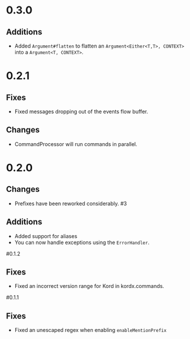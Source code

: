 # 0.3.0

## Additions

* Added `Argument#flatten` to flatten an `Argument<Either<T,T>, CONTEXT>` into a `Argument<T, CONTEXT>`.

# 0.2.1

## Fixes

* Fixed messages dropping out of the events flow buffer.

## Changes 

* CommandProcessor will run commands in parallel.
 
# 0.2.0

## Changes

* Prefixes have been reworked considerably. #3

## Additions

* Added support for aliases
* You can now handle exceptions using the `ErrorHandler`.

#0.1.2

## Fixes

* Fixed an incorrect version range for Kord in kordx.commands.

#0.1.1

## Fixes

* Fixed an unescaped regex when enabling `enableMentionPrefix`
